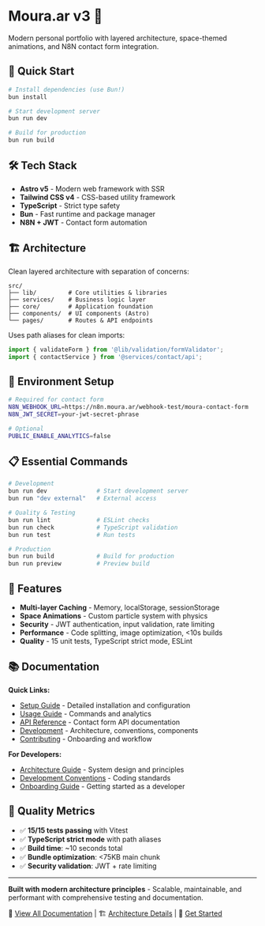 # Moura.ar v3 🚀

Modern personal portfolio with layered architecture, space-themed animations, and N8N contact form integration.

## 🚀 Quick Start

```bash
# Install dependencies (use Bun!)
bun install

# Start development server
bun run dev

# Build for production
bun run build
```

## 🛠️ Tech Stack

- **Astro v5** - Modern web framework with SSR
- **Tailwind CSS v4** - CSS-based utility framework
- **TypeScript** - Strict type safety
- **Bun** - Fast runtime and package manager
- **N8N + JWT** - Contact form automation

## 🏗️ Architecture

Clean layered architecture with separation of concerns:

```
src/
├── lib/         # Core utilities & libraries
├── services/    # Business logic layer
├── core/        # Application foundation
├── components/  # UI components (Astro)
└── pages/       # Routes & API endpoints
```

Uses path aliases for clean imports:

```typescript
import { validateForm } from '@lib/validation/formValidator';
import { contactService } from '@services/contact/api';
```

## 🔧 Environment Setup

```bash
# Required for contact form
N8N_WEBHOOK_URL=https://n8n.moura.ar/webhook-test/moura-contact-form
N8N_JWT_SECRET=your-jwt-secret-phrase

# Optional
PUBLIC_ENABLE_ANALYTICS=false
```

## 📋 Essential Commands

```bash
# Development
bun run dev              # Start development server
bun run "dev external"   # External access

# Quality & Testing
bun run lint             # ESLint checks
bun run check            # TypeScript validation
bun run test             # Run tests

# Production
bun run build            # Build for production
bun run preview          # Preview build
```

## 🚀 Features

- **Multi-layer Caching** - Memory, localStorage, sessionStorage
- **Space Animations** - Custom particle system with physics
- **Security** - JWT authentication, input validation, rate limiting
- **Performance** - Code splitting, image optimization, <10s builds
- **Quality** - 15 unit tests, TypeScript strict mode, ESLint

## 📚 Documentation

**Quick Links:**

- [Setup Guide](./docs/setup/) - Detailed installation and configuration
- [Usage Guide](./docs/usage/) - Commands and analytics
- [API Reference](./docs/api/) - Contact form API documentation
- [Development](./docs/development/) - Architecture, conventions, components
- [Contributing](./docs/contributing/) - Onboarding and workflow

**For Developers:**

- [Architecture Guide](./docs/development/architecture.md) - System design and principles
- [Development Conventions](./docs/development/conventions.md) - Coding standards
- [Onboarding Guide](./docs/contributing/onboarding.md) - Getting started as a developer

## 🧪 Quality Metrics

- ✅ **15/15 tests passing** with Vitest
- ✅ **TypeScript strict mode** with path aliases
- ✅ **Build time**: ~10 seconds total
- ✅ **Bundle optimization**: <75KB main chunk
- ✅ **Security validation**: JWT + rate limiting

---

**Built with modern architecture principles** - Scalable, maintainable, and performant with comprehensive testing and documentation.

📖 [View All Documentation](./docs/) | 🏗️ [Architecture Details](./docs/development/architecture.md) | 🚀 [Get Started](./docs/setup/installation.md)
